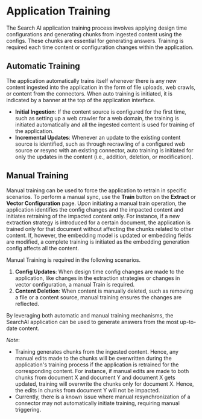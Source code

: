 # Application Training 

The Search AI application training process involves applying design time configurations and generating chunks from ingested content using the configs. These chunks are essential for generating answers. Training is required each time content or configuration changes within the application. 


## Automatic Training

The application automatically trains itself whenever there is any new content ingested into the application in the form of file uploads, web crawls, or content from the connectors. When auto training is initiated, it is indicated by a banner at the top of the application interface. 

* **Initial Ingestion**: If the content source is configured for the first time, such as setting up a web crawler for a web domain, the training is initiated automatically and all the ingested content is used for training of the application. 
* **Incremental Updates**:  Whenever an update to the existing content source is identified, such as through recrawling of a configured web source or resync with an existing connector, auto training is initiated for only the updates in the content (i.e., addition, deletion, or modification).


## Manual Training

Manual training can be used to force the application to retrain in specific scenarios. To perform a manual sync, use the **Train** button on the **Extract** or **Vector Configuration** page. Upon initiating a manual train operation, the application identifies the config changes and the impacted content and initiates retraining of the impacted content only.  For instance, if a new extraction strategy is introduced for a certain document, the application is trained only for that document without affecting the chunks related to other content.  If, however, the embedding model is updated or embedding fields are modified, a complete training is initiated as the embedding generation config affects all the content. 

Manual Training is required in the following scenarios. 

1. **Config Updates**: When design time config changes are made to the application, like changes in the extraction strategies or changes in vector configuration, a manual Train is required.
2. **Content Deletion**: When content is manually deleted, such as removing a file or a content source, manual training ensures the changes are reflected.

By leveraging both automatic and manual training mechanisms, the SearchAI application can be used to generate answers from the most up-to-date content.

*Note*:

* Training generates chunks from the ingested content. Hence, any manual edits made to the chunks will be overwritten during the application's training process if the application is retrained for the corresponding content. For instance, if manual edits are made to both chunks from document X and document Y and document X gets updated, training will overwrite the chunks only for document X. Hence, the edits in chunks from document Y will not be impacted.
* Currently, there is a known issue where manual resynchronization of a connector may not automatically initiate training, requiring manual triggering.